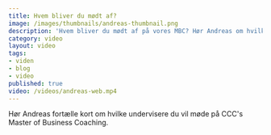 ```yaml
---
title: Hvem bliver du mødt af?
image: /images/thumbnails/andreas-thumbnail.png
description: 'Hvem bliver du mødt af på vores MBC? Hør Andreas om hvilke mennesker der underviser på uddannelsen.'
category: video
layout: video
tags:
- viden
- blog
- video
published: true
video: /videos/andreas-web.mp4
---
```


Hør Andreas fortælle kort om hvilke undervisere du vil møde på CCC's Master of Business Coaching.
